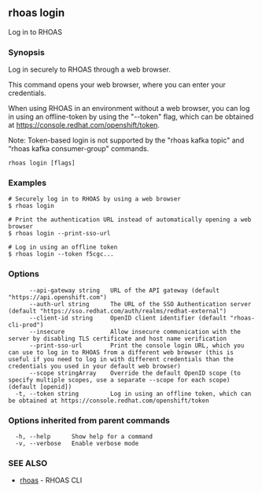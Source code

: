 ## rhoas login

Log in to RHOAS

### Synopsis

Log in securely to RHOAS through a web browser.

This command opens your web browser, where you can enter your credentials.

When using RHOAS in an environment without a web browser, you can log in using an offline-token by using the "--token" flag, which can be obtained at https://console.redhat.com/openshift/token.

Note: Token-based login is not supported by the "rhoas kafka topic" and “rhoas kafka consumer-group" commands.


```
rhoas login [flags]
```

### Examples

```
# Securely log in to RHOAS by using a web browser
$ rhoas login

# Print the authentication URL instead of automatically opening a web browser
$ rhoas login --print-sso-url

# Log in using an offline token
$ rhoas login --token f5cgc...

```

### Options

```
      --api-gateway string   URL of the API gateway (default "https://api.openshift.com")
      --auth-url string      The URL of the SSO Authentication server (default "https://sso.redhat.com/auth/realms/redhat-external")
      --client-id string     OpenID client identifier (default "rhoas-cli-prod")
      --insecure             Allow insecure communication with the server by disabling TLS certificate and host name verification
      --print-sso-url        Print the console login URL, which you can use to log in to RHOAS from a different web browser (this is useful if you need to log in with different credentials than the credentials you used in your default web browser)
      --scope stringArray    Override the default OpenID scope (to specify multiple scopes, use a separate --scope for each scope) (default [openid])
  -t, --token string         Log in using an offline token, which can be obtained at https://console.redhat.com/openshift/token
```

### Options inherited from parent commands

```
  -h, --help      Show help for a command
  -v, --verbose   Enable verbose mode
```

### SEE ALSO

* [rhoas](rhoas.md)	 - RHOAS CLI

